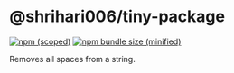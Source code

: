 # @shrihari006/tiny-package

[![npm (scoped)](https://img.shields.io/npm/v/@shriharim006/tiny-package)](https://www.npmjs.com/package/@shriharim006/tiny-package)
[![npm bundle size (minified)](https://img.shields.io/bundlephobia/min/tiny-package)](https://www.npmjs.com/package/@shriharim006/tiny-package)

Removes all spaces from a string.

